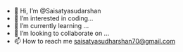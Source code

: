 - 👋 Hi, I’m @Saisatyasudarshan
- 👀 I’m interested in coding...
- 🌱 I’m currently learning ...
- 💞️ I’m looking to collaborate on ...
- 📫 How to reach me saisatyasudharshan70@gmail.com

<!---
Saisatyasudarshan/Saisatyasudarshan is a ✨ special ✨ repository because its `README.md` (this file) appears on your GitHub profile.
You can click the Preview link to take a look at your changes.
--->
